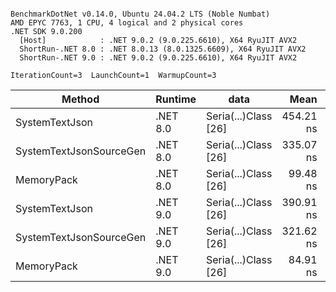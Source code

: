 ```

BenchmarkDotNet v0.14.0, Ubuntu 24.04.2 LTS (Noble Numbat)
AMD EPYC 7763, 1 CPU, 4 logical and 2 physical cores
.NET SDK 9.0.200
  [Host]            : .NET 9.0.2 (9.0.225.6610), X64 RyuJIT AVX2
  ShortRun-.NET 8.0 : .NET 8.0.13 (8.0.1325.6609), X64 RyuJIT AVX2
  ShortRun-.NET 9.0 : .NET 9.0.2 (9.0.225.6610), X64 RyuJIT AVX2

IterationCount=3  LaunchCount=1  WarmupCount=3  

```
| Method                  | Runtime  | data                 | Mean      | Error     | StdDev   | Min       | Max       | Gen0   | Allocated |
|------------------------ |--------- |--------------------- |----------:|----------:|---------:|----------:|----------:|-------:|----------:|
| SystemTextJson          | .NET 8.0 | Seria(...)Class [26] | 454.21 ns | 77.188 ns | 4.231 ns | 451.56 ns | 459.09 ns | 0.0196 |     328 B |
| SystemTextJsonSourceGen | .NET 8.0 | Seria(...)Class [26] | 335.07 ns | 20.735 ns | 1.137 ns | 334.11 ns | 336.32 ns | 0.0219 |     368 B |
| MemoryPack              | .NET 8.0 | Seria(...)Class [26] |  99.48 ns |  6.061 ns | 0.332 ns |  99.29 ns |  99.87 ns | 0.0076 |     128 B |
| SystemTextJson          | .NET 9.0 | Seria(...)Class [26] | 390.91 ns | 78.877 ns | 4.324 ns | 387.67 ns | 395.82 ns | 0.0196 |     328 B |
| SystemTextJsonSourceGen | .NET 9.0 | Seria(...)Class [26] | 321.62 ns | 41.499 ns | 2.275 ns | 319.23 ns | 323.76 ns | 0.0219 |     368 B |
| MemoryPack              | .NET 9.0 | Seria(...)Class [26] |  84.91 ns |  2.594 ns | 0.142 ns |  84.75 ns |  85.03 ns | 0.0076 |     128 B |
